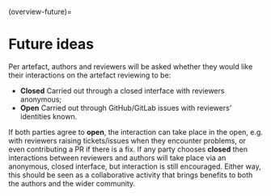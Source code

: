 (overview-future)=

# Future ideas

Per artefact, authors and reviewers will be asked whether they would like their interactions on the artefact reviewing to be:

 * **Closed** Carried out through a closed interface with reviewers anonymous;
 * **Open** Carried out through GitHub/GitLab issues with reviewers’ identities known.

If both parties agree to **open**, the interaction can take place in the open, e.g. with reviewers raising tickets/issues when they encounter problems, or even contributing a PR if there is a fix. If any party chooses **closed** then interactions between reviewers and authors will take place via an anonymous, closed interface, but interaction is still encouraged. Either way, this should be seen as a collaborative activity that brings benefits to both the authors and the wider community.

